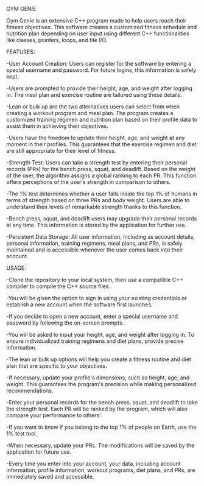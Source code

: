 GYM GENIE

Gym Genie is an extensive C++ program made to help users reach their fitness objectives. This software creates a customized fitness schedule and nutrition plan depending on user input using different C++ functionalities like classes, pointers, loops, and file I/O.

FEATURES:

-User Account Creation: Users can register for the software by entering a special username and password. For future logins, this information is safely kept.

-Users are prompted to provide their height, age, and weight after logging in. The meal plan and exercise routine are tailored using these details.

-Lean or bulk up are the two alternatives users can select from when creating a workout program and meal plan. The program creates a customized training regimen and nutrition plan based on their profile data to assist them in achieving their objectives.

-Users have the freedom to update their height, age, and weight at any moment in their profiles. This guarantees that the exercise regimen and diet are still appropriate for their level of fitness.

-Strength Test: Users can take a strength test by entering their personal records (PRs) for the bench press, squat, and deadlift. Based on the weight of the user, the algorithm assigns a global ranking to each PR. This function offers perceptions of the user's strength in comparison to others.

-The 1% test determines whether a user falls inside the top 1% of humans in terms of strength based on three PRs and body weight. Users are able to understand their levels of remarkable strength thanks to this function.

-Bench press, squat, and deadlift users may upgrade their personal records at any time. This information is stored by the application for further use.

-Persistent Data Storage: All user information, including as account details, personal information, training regimens, meal plans, and PRs, is safely maintained and is accessible whenever the user comes back into their account.

USAGE:

-Clone the repository to your local system, then use a compatible C++ compiler to compile the C++ source files.

-You will be given the option to sign in using your existing credentials or establish a new account when the software first launches.

-If you decide to open a new account, enter a special username and password by following the on-screen prompts.

-You will be asked to input your height, age, and weight after logging in. To ensure individualized training regimens and diet plans, provide precise information.

-The lean or bulk up options will help you create a fitness routine and diet plan that are specific to your objectives.

-If necessary, update your profile's dimensions, such as height, age, and weight. This guarantees the program's precision while making personalized recommendations.

-Enter your personal records for the bench press, squat, and deadlift to take the strength test. Each PR will be ranked by the program, which will also compare your performance to others'.

-If you want to know if you belong to the top 1% of people on Earth, use the 1% test tool.

-When necessary, update your PRs. The modifications will be saved by the application for future use.

-Every time you enter into your account, your data, including account information, profile information, workout programs, diet plans, and PRs, are immediately saved and accessible.
